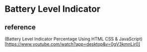 # Battery Level Indicator

## reference
(Battery Level Indicator Percentage Using HTML CSS & JavaScript)[https://www.youtube.com/watch?app=desktop&v=0gV3kmnLir0]